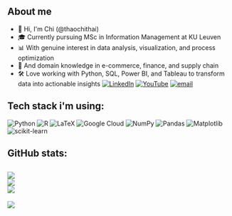 ## About me
- 👋 Hi, I'm Chi (@thaochithai)
- 🎓 Currently pursuing MSc in Information Management at KU Leuven
- 📊 With genuine interest in data analysis, visualization, and process optimization
- 💼 And domain knowledge in e-commerce, finance, and supply chain
- 🛠️ Love working with Python, SQL, Power BI, and Tableau to transform data into actionable insights
[![LinkedIn](https://img.shields.io/badge/LinkedIn-%230077B5.svg?logo=linkedin&logoColor=white)](https://linkedin.com/in/thaochithai) [![YouTube](https://img.shields.io/badge/YouTube-%23FF0000.svg?logo=YouTube&logoColor=white)](https://youtube.com/@@chiandbi) [![email](https://img.shields.io/badge/Email-D14836?logo=gmail&logoColor=white)](mailto:thaochi.thai.job@gmail.com) 

## Tech stack i'm using:
![Python](https://img.shields.io/badge/python-3670A0?style=for-the-badge&logo=python&logoColor=ffdd54) ![R](https://img.shields.io/badge/r-%23276DC3.svg?style=for-the-badge&logo=r&logoColor=white) ![LaTeX](https://img.shields.io/badge/latex-%23008080.svg?style=for-the-badge&logo=latex&logoColor=white) ![Google Cloud](https://img.shields.io/badge/GoogleCloud-%234285F4.svg?style=for-the-badge&logo=google-cloud&logoColor=white) ![NumPy](https://img.shields.io/badge/numpy-%23013243.svg?style=for-the-badge&logo=numpy&logoColor=white) ![Pandas](https://img.shields.io/badge/pandas-%23150458.svg?style=for-the-badge&logo=pandas&logoColor=white) ![Matplotlib](https://img.shields.io/badge/Matplotlib-%23ffffff.svg?style=for-the-badge&logo=Matplotlib&logoColor=black) ![scikit-learn](https://img.shields.io/badge/scikit--learn-%23F7931E.svg?style=for-the-badge&logo=scikit-learn&logoColor=white)

## GitHub stats:
![](https://github-readme-stats.vercel.app/api?username=thaochithai&theme=dark&hide_border=false&include_all_commits=false&count_private=false)<br/>
![](https://nirzak-streak-stats.vercel.app/?user=thaochithai&theme=dark&hide_border=false)<br/>
![](https://github-readme-stats.vercel.app/api/top-langs/?username=thaochithai&theme=dark&hide_border=false&include_all_commits=false&count_private=false&layout=compact)
---
[![](https://visitcount.itsvg.in/api?id=thaochithai&icon=0&color=0)](https://visitcount.itsvg.in)
